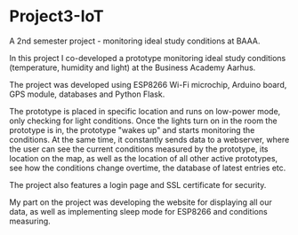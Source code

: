 # Project3-IoT
A 2nd semester project - monitoring ideal study conditions at BAAA.

In this project I co-developed a prototype monitoring ideal study conditions (temperature, humidity and light) at the Business Academy Aarhus. 

The project was developed using ESP8266 Wi-Fi microchip, Arduino board, GPS module, databases and Python Flask.

The prototype is placed in specific location and runs on low-power mode, only checking for light conditions. Once the lights turn on in the room the prototype is in,
the prototype "wakes up" and starts monitoring the conditions. At the same time, it constantly sends data to a webserver, where the user can see the current conditions
measured by the prototype, its location on the map, as well as the location of all other active prototypes, see how the conditions change overtime, the database of latest entries etc.

The project also features a login page and SSL certificate for security. 

My part on the project was developing the website for displaying all our data, as well as implementing sleep mode for ESP8266 and conditions measuring.
